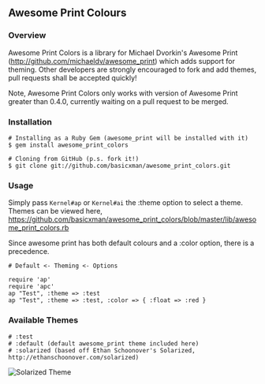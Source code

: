 Awesome Print Colours
---------------------

### Overview

Awesome Print Colors is a library for Michael Dvorkin's Awesome Print
(http://github.com/michaeldv/awesome_print) which adds support for theming.
Other developers are strongly encouraged to fork and add themes, pull 
requests shall be accepted quickly!

Note, Awesome Print Colors only works with version of Awesome Print greater
than 0.4.0, currently waiting on a pull request to be merged.

### Installation

    # Installing as a Ruby Gem (awesome_print will be installed with it)
    $ gem install awesome_print_colors

    # Cloning from GitHub (p.s. fork it!)
    $ git clone git://github.com/basicxman/awesome_print_colors.git

### Usage

Simply pass ```Kernel#ap``` or ```Kernel#ai``` the :theme option to select a theme. Themes
can be viewed here, 
https://github.com/basicxman/awesome_print_colors/blob/master/lib/awesome_print_colors.rb

Since awesome print has both default colours and a :color option, there is a
precedence.

    # Default <- Theming <- Options

    require 'ap'
    require 'apc'
    ap "Test", :theme => :test
    ap "Test", :theme => :test, :color => { :float => :red }

### Available Themes

    # :test
    # :default (default awesome_print theme included here)
    # :solarized (based off Ethan Schoonover's Solarized, http://ethanschoonover.com/solarized)

![Solarized Theme](http://andrewhorsman.net/solarized.png)
